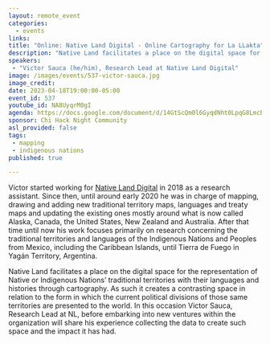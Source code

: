 ```yaml
---
layout: remote_event
categories:
  - events
links: 
title: "Online: Native Land Digital - Online Cartography for La LLakta"
description: "Native Land facilitates a place on the digital space for the representation of Native or Indigenous Nations’ traditional territories with their languages and histories through cartography. As such it creates a contrasting space in relation to the form in which the current political divisions of those same territories are presented to the world. In this occasion Victor Sauca, Research Lead at NL, before embarking into new ventures within the organization will share his experience collecting the data to create such space and the impact it has had."
speakers:
 - "Victor Sauca (he/him), Research Lead at Native Land Digital"
image: /images/events/537-victor-sauca.jpg
image_credit:
date: 2023-04-18T19:00:00-05:00
event_id: 537
youtube_id: NA8UyqrM0gI
agenda: https://docs.google.com/document/d/14GtScQm0l6GyqdNht0LpqG8LmcEF7i3COjNJ06PaTj8/edit#
sponsor: Chi Hack Night Community
asl_provided: false
tags: 
 - mapping
 - indigenous nations
published: true

---
```

Victor started working for [Native Land Digital](https://native-land.ca/) in 2018 as a research assistant. Since then, until around early 2020 he was in charge of mapping, drawing and adding new traditional territory maps, languages and treaty maps and updating the existing ones mostly around what is now called Alaska, Canada, the United States, New Zealand and Australia. After that time until now his work focuses primarily on research concerning the traditional territories and languages of the Indigenous Nations and Peoples from Mexico, including the Caribbean Islands, until Tierra de Fuego in Yagán Territory, Argentina.

Native Land facilitates a place on the digital space for the representation of Native or Indigenous Nations’ traditional territories with their languages and histories through cartography. As such it creates a contrasting space in relation to the form in which the current political divisions of those same territories are presented to the world. In this occasion Victor Sauca, Research Lead at NL, before embarking into new ventures within the organization will share his experience collecting the data to create such space and the impact it has had.